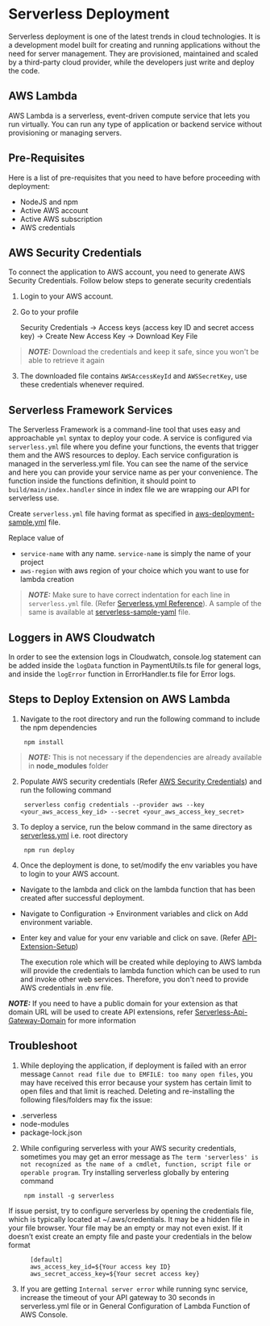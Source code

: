 # Serverless Deployment

Serverless deployment is one of the latest trends in cloud technologies. It is a development model built for creating and running applications without the need for server management. They are provisioned, maintained and scaled by a third-party cloud provider, while the developers just write and deploy the code.

## AWS Lambda

AWS Lambda is a serverless, event-driven compute service that lets you run virtually. You can run any type of application or backend service without provisioning or managing servers.

## Pre-Requisites

Here is a list of pre-requisites that you need to have before proceeding with deployment:

- NodeJS and npm
- Active AWS account
- Active AWS subscription
- AWS credentials

## AWS Security Credentials

To connect the application to AWS account, you need to generate AWS Security Credentials. Follow below steps to generate security credentials

1. Login to your AWS account.

2. Go to your profile

   Security Credentials -> Access keys (access key ID and secret access key) -> Create New Access Key -> Download Key File

> **_NOTE:_** Download the credentials and keep it safe, since you won't be able to retrieve it again

3. The downloaded file contains `AWSAccessKeyId` and `AWSSecretKey`, use these credentials whenever required.

## Serverless Framework Services

The Serverless Framework is a command-line tool that uses easy and approachable `yml` syntax to deploy your code. A service is configured via `serverless.yml` file where you define your functions, the events that trigger them and the AWS resources to deploy. Each service configuration is managed in the serverless.yml file. You can see the name of the service and here you can provide your service name as per your convenience. The function inside the functions definition, it should point to `build/main/index.handler` since in index file we are wrapping our API for serverless use.

Create `serverless.yml` file having format as specified in [aws-deployment-sample.yml](./serverless-sample-yml/aws-deployment-sample.yml) file.

Replace value of

- `service-name` with any name. `service-name` is simply the name of your project
- `aws-region` with aws region of your choice which you want to use for lambda creation

> **_NOTE:_** Make sure to have correct indentation for each line in `serverless.yml` file. (Refer [Serverless.yml Reference](https://www.serverless.com/framework/docs/providers/aws/guide/serverless.yml)). A sample of the same is available at [serverless-sample-yaml](./serverless-sample-yml/aws-deployment-sample.yml) file.

## Loggers in AWS Cloudwatch

In order to see the extension logs in Cloudwatch, console.log statement can be added inside the `logData` function in PaymentUtils.ts file for general logs, and inside the `logError` function in ErrorHandler.ts file for Error logs. 

## Steps to Deploy Extension on AWS Lambda

1.  Navigate to the root directory and run the following command to include the npm dependencies

         npm install

> **_NOTE:_** This is not necessary if the dependencies are already available in <b>node_modules</b> folder

2.  Populate AWS security credentials (Refer [AWS Security Credentials](#aws-security-credentials)) and run the following command

         serverless config credentials --provider aws --key <your_aws_access_key_id> --secret <your_aws_access_key_secret>

3.  To deploy a service, run the below command in the same directory as [serverless.yml](#serverless-framework-services) i.e. root directory

         npm run deploy

4.  Once the deployment is done, to set/modify the env variables you have to login to your AWS account.
- Navigate to the lambda and click on the lambda function that has been created after successful deployment.
- Navigate to Configuration -> Environment variables and click on Add environment variable.
- Enter key and value for your env variable and click on save. (Refer [API-Extension-Setup](API-Extension-Setup.md#configuration))
    
    The execution role which will be created while deploying to AWS lambda will provide the credentials to lambda function which can be used to run and invoke other web services. Therefore, you don't need to provide AWS credentials in .env file.

 **_NOTE:_** If you need to have a public domain for your extension as that domain URL will be used to create API extensions, refer [Serverless-Api-Gateway-Domain](https://www.serverless.com/blog/serverless-api-gateway-domain/) for more information

## Troubleshoot

1.  While deploying the application, if deployment is failed with an error message `Cannot read file due to EMFILE: too many open files`, you may have received this error because your system has certain limit to open files and that limit is reached. Deleting and re-installing the following files/folders may fix the issue:
 - .serverless
 - node-modules 
 - package-lock.json

2.  While configuring serverless with your AWS security credentials, sometimes you may get an error message as `The term 'serverless' is not recognized as the name of a cmdlet, function, script file or operable program`. Try installing serverless globally by entering command

         npm install -g serverless

If issue persist, try to configure serverless by opening the credentials file, which is typically located at ~/.aws/credentials. It may be a hidden file in your file browser. Your file may be an empty or may not even exist. If it doesn’t exist create an empty file and paste your credentials in the below format 

          [default]
          aws_access_key_id=${Your access key ID}
          aws_secret_access_key=${Your secret access key}

3. If you are getting `Internal server error` while running sync service, increase the timeout of your API gateway to 30 seconds in serverless.yml file or in General Configuration of Lambda Function of AWS Console.